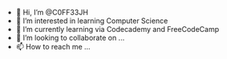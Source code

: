 - 👋 Hi, I’m @C0FF33JH
- 👀 I’m interested in learning Computer Science
- 🌱 I’m currently learning via Codecademy and FreeCodeCamp
- 💞️ I’m looking to collaborate on ...
- 📫 How to reach me ...

<!---
C0FF33JH/C0FF33JH is a ✨ special ✨ repository because its `README.md` (this file) appears on your GitHub profile.
You can click the Preview link to take a look at your changes.
--->

